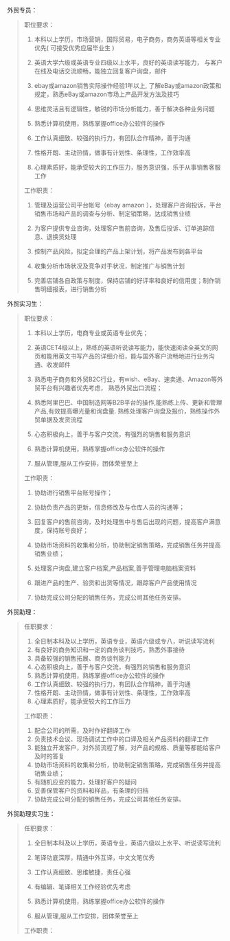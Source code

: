 外贸专员：

> 职位要求：
> 
> 1. 本科以上学历，市场营销，国际贸易，电子商务，商务英语等相关专业优先\( 可接受优秀应届毕业生 \)
> 
> 2. 英语大学六级或英语专业四级以上水平，良好的英语读写能力， 与客户在线及电话交流顺畅，能独立回复客户询盘，邮件
> 
> 3. ebay或amazon销售实际操作经验1年以上, 了解eBay或amazon政策和规定，熟悉eBay或amazon市场上产品开发方法及技巧
> 
> 4. 思维灵活且有逻辑性，敏锐的市场分析能力，善于解决各种业务问题
> 
> 5. 熟悉计算机使用，熟练掌握office办公软件的操作
> 
> 6. 工作认真细致、较强的执行力，有团队合作精神，善于沟通
> 
> 7. 性格开朗、主动热情，做事有计划性、条理性，工作效率高
> 
> 8. 心理素质好，能承受较大的工作压力，服务意识强，乐于从事销售客服工作
> 
> 
> 工作职责：
> 
> 1. 管理及运营公司平台帐号（ebay amazon ），处理客户咨询投诉，平台销售市场和产品的调查与分析、制定销策略，达成销售业绩
> 
> 2. 为客户提供专业咨询，处理客户售前咨询，及售后投诉、订单追踪信息、退换货处理
> 
> 3. 控制产品风险，拟定合理的产品上架计划，将产品发布到各平台
> 
> 4. 收集分析市场状况及竞争对手状况，制定推广与销售计划
> 
> 5. 完善店铺各自政策与制度，保持店铺的好评率和良好的信用度；制作销售明细报表，进行销售分析

外贸实习生：

> 职位要求：
> 
> 1. 本科以上学历，电商专业或英语专业优先；
> 
> 2. 英语CET4级以上，熟练的英语听说读写能力，能快速阅读全英文的网页和能用英文书写产品的详细介绍，能与国外客户流畅地进行业务沟通、收发邮件
> 
> 3. 熟悉电子商务和外贸B2C行业，有wish、eBay、速卖通、Amazon等外贸平台有兴趣者优先考虑， 熟悉外贸出口流程；
> 
> 4. 熟悉阿里巴巴、中国制造网等B2B平台的操作,能熟练上传、更新和管理产品,有效提高曝光量和询盘量. 熟练处理客户询盘及报价，熟练操作外贸单据及发货流程
> 
> 5. 心态积极向上，善于与客户交流，有强烈的销售和服务意识
> 
> 6. 熟悉计算机使用，熟练掌握office办公软件的操作
> 
> 7. 服从管理,服从工作安排，团体荣誉至上
> 
> 
> 工作职责：
> 
> 1. 协助进行销售平台账号操作；
> 
> 2. 协助负责产品的更新，信息修改及与仓库人员的沟通等；
> 
> 3. 回复客户的售前咨询，及时处理售中与售后出现的问题，提高客户满意度，保持账号良好；
> 
> 4. 协助市场资料的收集和分析，协助制定销售策略，完成销售任务并提高销售业绩；
> 
> 5. 处理客户询盘,建立客户档案,产品档案,善于管理电脑档案资料
> 
> 6. 跟进产品的生产、验货和出货等情况，跟踪客户产品使用情况
> 
> 7. 协助完成公司分配的销售任务，完成公司其他任务安排。

外贸助理：

> 任职要求：
> 
> 1. 全日制本科及以上学历，英语专业，英语六级或专八，听说读写流利
> 2. 有良好的商务知识和一定的商务谈判技巧，熟悉外事接待
> 3. 具备较强的销售拓展、商务谈判能力
> 4. 心态积极向上，善于与客户交流，有强烈的销售和服务意识
> 5. 熟悉计算机使用，熟练掌握office办公软件的操作
> 6. 工作认真细致、较强的执行力，有团队合作精神，善于沟通
> 7. 性格开朗、主动热情，做事有计划性、条理性，工作效率高
> 8. 心理素质好，能承受较大的工作压力
> 
> 工作职责：
> 
> 1. 配合公司的所需，及时作好翻译工作
> 2. 负责技术会议、现场调试工作中的口译及相关产品资料的翻译工作
> 3. 能独立开发客户，对外贸流程了解，对产品的规格、质量等都能给客户及时的答复
> 4. 协助市场资料的收集和分析，协助制定销售策略，完成销售任务并提高销售业绩；
> 5. 有随机应变的能力，处理好客户的疑问
> 6. 妥善保管客户的资料和样品，有条理的归档
> 7. 协助完成公司分配的销售任务，完成公司其他任务安排。

外贸助理实习生：

> 任职要求：
> 
> 1. 全日制本科及以上学历，英语专业，英语六级以上水平、听说读写流利
> 
> 2. 笔译功底深厚，精通中外互译，中文文笔优秀
> 
> 3. 工作认真细致、思维敏捷，责任心强
> 
> 4. 有编辑、笔译相关工作经验优先考虑
> 
> 5. 熟悉计算机使用，熟练掌握office办公软件的操作
> 
> 6. 服从管理,服从工作安排，团体荣誉至上
> 
> 
> 工作职责：

